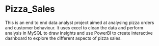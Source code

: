 # Pizza_Sales
This is an end to end data analyst project aimed at analysing pizza orders and customer behaviour. It uses excel to clean the data and perform analysis in MySQL to draw insights and use PowerBI to create interactive dashboard to explore the different aspects of pizza sales.
